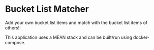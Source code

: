 # Bucket List Matcher

Add your own bucket list items and match with the bucket list items of others!!

This application uses a MEAN stack and can be built/run using docker-compose.